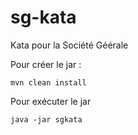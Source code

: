 # sg-kata
Kata pour la Société Géérale

Pour créer le jar : 

```
mvn clean install
```

Pour exécuter le jar

```
java -jar sgkata
```
